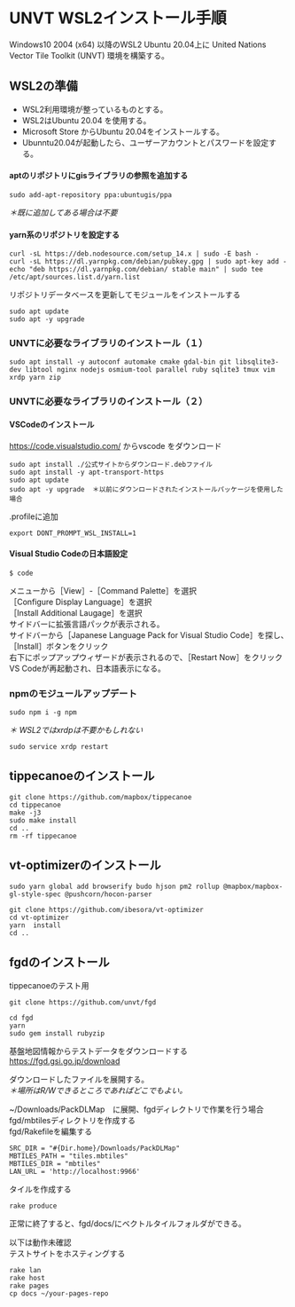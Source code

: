 # UNVT WSL2インストール手順
Windows10 2004 (x64) 以降のWSL2 Ubuntu 20.04上に United Nations Vector Tile Toolkit (UNVT) 環境を構築する。


WSL2の準備
---
* WSL2利用環境が整っているものとする。
* WSL2はUbuntu 20.04 を使用する。
* Microsoft Store からUbuntu 20.04をインストールする。
* Ubunntu20.04が起動したら、ユーザーアカウントとパスワードを設定する。

#### aptのリポジトリにgisライブラリの参照を追加する

```
sudo add-apt-repository ppa:ubuntugis/ppa
```
_＊既に追加してある場合は不要_

#### yarn系のリポジトリを設定する

```
curl -sL https://deb.nodesource.com/setup_14.x | sudo -E bash -
curl -sL https://dl.yarnpkg.com/debian/pubkey.gpg | sudo apt-key add -    
echo "deb https://dl.yarnpkg.com/debian/ stable main" | sudo tee /etc/apt/sources.list.d/yarn.list
```

リポジトリデータベースを更新してモジュールをインストールする

```
sudo apt update
sudo apt -y upgrade
```

### UNVTに必要なライブラリのインストール（１）

```
sudo apt install -y autoconf automake cmake gdal-bin git libsqlite3-dev libtool nginx nodejs osmium-tool parallel ruby sqlite3 tmux vim xrdp yarn zip 
```

### UNVTに必要なライブラリのインストール（２）

#### VSCodeのインストール
https://code.visualstudio.com/ からvscode をダウンロード

```
sudo apt install ./公式サイトからダウンロード.debファイル
sudo apt install -y apt-transport-https
sudo apt update
sudo apt -y upgrade  ＊以前にダウンロードされたインストールパッケージを使用した場合
```

.profileに追加

```
export DONT_PROMPT_WSL_INSTALL=1
```

#### Visual Studio Codeの日本語設定

```
$ code 
```

メニューから［View］-［Command Palette］を選択  
［Configure Display Language］を選択  
［Install Additional Laugage］を選択  
サイドバーに拡張言語パックが表示される。  
サイドバーから［Japanese Language Pack for Visual Studio Code］を探し、［Install］ボタンをクリック  
右下にポップアップウィザードが表示されるので、［Restart Now］をクリック  
VS Codeが再起動され、日本語表示になる。


### npmのモジュールアップデート

```
sudo npm i -g npm
```

_＊ WSL2ではxrdpは不要かもしれない_

```
sudo service xrdp restart
```

tippecanoeのインストール
---
```
git clone https://github.com/mapbox/tippecanoe
cd tippecanoe
make -j3
sudo make install
cd ..
rm -rf tippecanoe
```

vt-optimizerのインストール
---

```
sudo yarn global add browserify budo hjson pm2 rollup @mapbox/mapbox-gl-style-spec @pushcorn/hocon-parser

git clone https://github.com/ibesora/vt-optimizer
cd vt-optimizer
yarn  install
cd ..
```

fgdのインストール
---
tippecanoeのテスト用

```
git clone https://github.com/unvt/fgd

cd fgd
yarn
sudo gem install rubyzip
```

基盤地図情報からテストデータをダウンロードする  
https://fgd.gsi.go.jp/download

ダウンロードしたファイルを展開する。  
_＊場所はR/Wできるところであればどこでもよい。_

~/Downloads/PackDLMap　に展開、fgdディレクトリで作業を行う場合  
fgd/mbtilesディレクトリを作成する  
fgd/Rakefileを編集する  

```:Rakefile
SRC_DIR = "#{Dir.home}/Downloads/PackDLMap"
MBTILES_PATH = "tiles.mbtiles"
MBTILES_DIR = "mbtiles"
LAN_URL = 'http://localhost:9966'
```

タイルを作成する

```
rake produce
```

正常に終了すると、fgd/docs/にベクトルタイルフォルダができる。  

以下は動作未確認  
テストサイトをホスティングする  
```
rake lan
rake host
rake pages
cp docs ~/your-pages-repo
```
